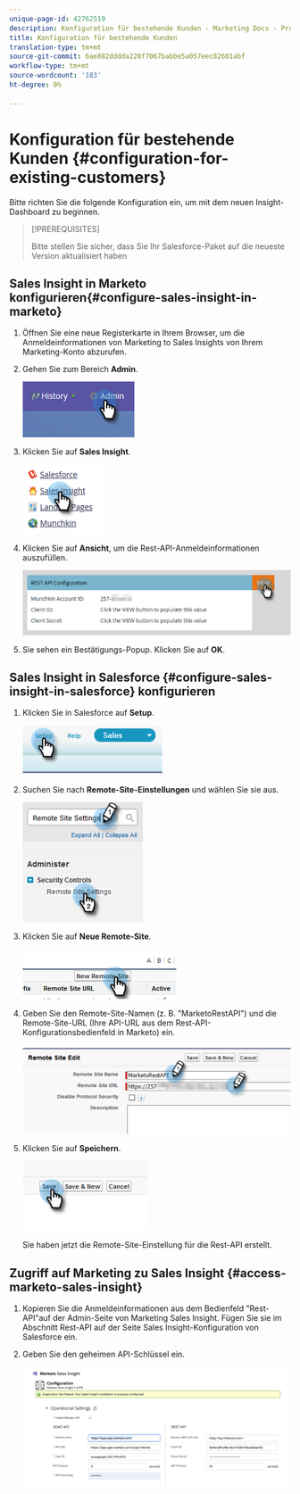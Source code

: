 ```yaml
---
unique-page-id: 42762519
description: Konfiguration für bestehende Kunden - Marketing Docs - Produktdokumentation
title: Konfiguration für bestehende Kunden
translation-type: tm+mt
source-git-commit: 6ae882dddda220f7067babbe5a057eec82601abf
workflow-type: tm+mt
source-wordcount: '183'
ht-degree: 0%

---
```



# Konfiguration für bestehende Kunden {#configuration-for-existing-customers}

Bitte richten Sie die folgende Konfiguration ein, um mit dem neuen Insight-Dashboard zu beginnen.

>[!PREREQUISITES]
>
>Bitte stellen Sie sicher, dass Sie Ihr Salesforce-Paket auf die neueste Version aktualisiert haben

## Sales Insight in Marketo konfigurieren{#configure-sales-insight-in-marketo}

1. Öffnen Sie eine neue Registerkarte in Ihrem Browser, um die Anmeldeinformationen von Marketing to Sales Insights von Ihrem Marketing-Konto abzurufen.

1. Gehen Sie zum Bereich **Admin**.

   ![](assets/configure-1.png)

1. Klicken Sie auf **Sales Insight**.

   ![](assets/configure-2.png)

1. Klicken Sie auf **Ansicht**, um die Rest-API-Anmeldeinformationen auszufüllen.

   ![](assets/configure-3.png)

1. Sie sehen ein Bestätigungs-Popup. Klicken Sie auf **OK**.

## Sales Insight in Salesforce {#configure-sales-insight-in-salesforce} konfigurieren

1. Klicken Sie in Salesforce auf **Setup**.

   ![](assets/sfdc-1.png)

1. Suchen Sie nach **Remote-Site-Einstellungen** und wählen Sie sie aus.

   ![](assets/sfdc-2.png)

1. Klicken Sie auf **Neue Remote-Site**.

   ![](assets/sfdc-3.png)

1. Geben Sie den Remote-Site-Namen (z. B. &quot;MarketoRestAPI&quot;) und die Remote-Site-URL (Ihre API-URL aus dem Rest-API-Konfigurationsbedienfeld in Marketo) ein.

   ![](assets/sfdc-4.png)

1. Klicken Sie auf **Speichern**.

   ![](assets/sfdc-5.png)

   Sie haben jetzt die Remote-Site-Einstellung für die Rest-API erstellt.

## Zugriff auf Marketing zu Sales Insight {#access-marketo-sales-insight}

1. Kopieren Sie die Anmeldeinformationen aus dem Bedienfeld &quot;Rest-API&quot;auf der Admin-Seite von Marketing Sales Insight. Fügen Sie sie im Abschnitt Rest-API auf der Seite Sales Insight-Konfiguration von Salesforce ein.

1. Geben Sie den geheimen API-Schlüssel ein.

   ![](assets/config.png)
